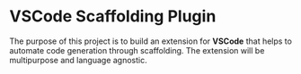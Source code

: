 # VSCode Scaffolding Plugin

The purpose of this project is to build an extension for **VSCode** that helps to automate code generation through scaffolding. The extension will be multipurpose and language agnostic.
